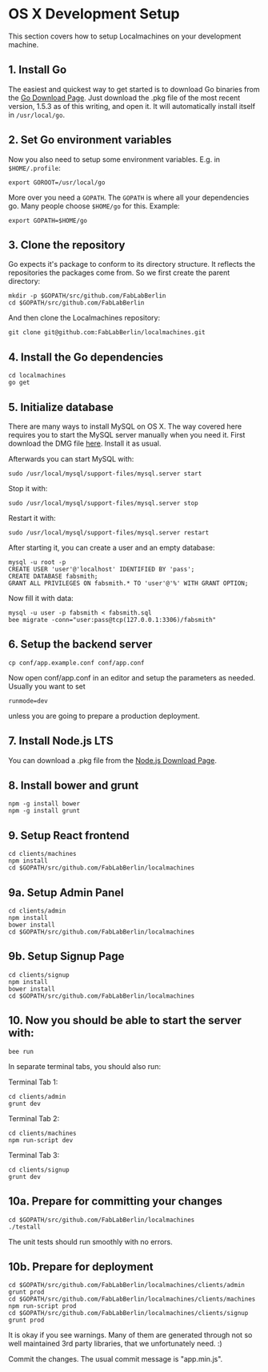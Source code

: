 # OS X Development Setup

This section covers how to setup Localmachines on your development machine.

## 1. Install Go

The easiest and quickest way to get started is to download Go binaries from
the [Go Download Page](https://golang.org/dl/). Just download the .pkg file
of the most recent version, 1.5.3 as of this writing, and open it. It will
automatically install itself in `/usr/local/go`.

## 2. Set Go environment variables

Now you also need to setup some environment variables.  E.g. in `$HOME/.profile`:

```
export GOROOT=/usr/local/go
```

More over you need a `GOPATH`.  The `GOPATH` is where all your dependencies go.
Many people choose `$HOME/go` for this. Example:

```
export GOPATH=$HOME/go
```

## 3. Clone the repository

Go expects it's package to conform to its directory structure.  It reflects the
repositories the packages come from.  So we first create the parent directory:

```
mkdir -p $GOPATH/src/github.com/FabLabBerlin
cd $GOPATH/src/github.com/FabLabBerlin
```

And then clone the Localmachines repository:

```
git clone git@github.com:FabLabBerlin/localmachines.git
```

## 4. Install the Go dependencies

```
cd localmachines
go get
```

## 5. Initialize database

There are many ways to install MySQL on OS X.  The way covered here requires
you to start the MySQL server manually when you need it.  First download
the DMG file [here](https://dev.mysql.com/downloads/mysql/).  Install it as
usual.

Afterwards you can start MySQL with:

```
sudo /usr/local/mysql/support-files/mysql.server start
```

Stop it with:

```
sudo /usr/local/mysql/support-files/mysql.server stop
```

Restart it with:

```
sudo /usr/local/mysql/support-files/mysql.server restart
```

After starting it, you can create a user and an empty database:

```
mysql -u root -p
CREATE USER 'user'@'localhost' IDENTIFIED BY 'pass';
CREATE DATABASE fabsmith;
GRANT ALL PRIVILEGES ON fabsmith.* TO 'user'@'%' WITH GRANT OPTION;
```

Now fill it with data:

```
mysql -u user -p fabsmith < fabsmith.sql
bee migrate -conn="user:pass@tcp(127.0.0.1:3306)/fabsmith"
```

## 6. Setup the backend server

```
cp conf/app.example.conf conf/app.conf
```

Now open conf/app.conf in an editor and setup the parameters as needed.
Usually you want to set

```
runmode=dev
```

unless you are going to prepare a production deployment.

## 7. Install Node.js LTS

You can download a .pkg file from the
[Node.js Download Page](https://nodejs.org/en/download/).

## 8. Install bower and grunt

```
npm -g install bower
npm -g install grunt
```

## 9. Setup React frontend

```
cd clients/machines
npm install
cd $GOPATH/src/github.com/FabLabBerlin/localmachines
```

## 9a. Setup Admin Panel

```
cd clients/admin
npm install
bower install
cd $GOPATH/src/github.com/FabLabBerlin/localmachines
```

## 9b. Setup Signup Page

```
cd clients/signup
npm install
bower install
cd $GOPATH/src/github.com/FabLabBerlin/localmachines
```

## 10. Now you should be able to start the server with:

```
bee run
```

In separate terminal tabs, you should also run:

Terminal Tab 1:

```
cd clients/admin
grunt dev
```

Terminal Tab 2:

```
cd clients/machines
npm run-script dev
```

Terminal Tab 3:

```
cd clients/signup
grunt dev
```

## 10a. Prepare for committing your changes

```
cd $GOPATH/src/github.com/FabLabBerlin/localmachines
./testall
```

The unit tests should run smoothly with no errors.


## 10b. Prepare for deployment

```
cd $GOPATH/src/github.com/FabLabBerlin/localmachines/clients/admin
grunt prod
cd $GOPATH/src/github.com/FabLabBerlin/localmachines/clients/machines
npm run-script prod
cd $GOPATH/src/github.com/FabLabBerlin/localmachines/clients/signup
grunt prod
```

It is okay if you see warnings. Many of them are generated through not so well
maintained 3rd party libraries, that we unfortunately need. :)

Commit the changes. The usual commit message is "app.min.js".